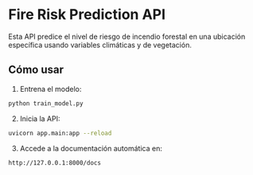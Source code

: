 # Fire Risk Prediction API

Esta API predice el nivel de riesgo de incendio forestal en una ubicación específica usando variables climáticas y de vegetación.

## Cómo usar

1. Entrena el modelo:
```bash
python train_model.py
```

2. Inicia la API:
```bash
uvicorn app.main:app --reload
```

3. Accede a la documentación automática en:
```
http://127.0.0.1:8000/docs
```
